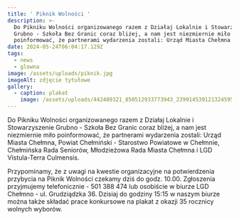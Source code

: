 ```yaml
---
title: ' Piknik Wolności '
description: >-
  Do Pikniku Wolności organizowanego razem z Działaj Lokalnie i Stowarzyszenie
  Grubno - Szkoła Bez Granic coraz bliżej, a nam jest niezmiernie miło
  poinformować, że partnerami wydarzenia zostali: Urząd Miasta Chełmna [...]
date: 2024-05-24T06:04:17.129Z
tags:
  - news
  - glowna
image: /assets/uploads/piknik.jpg
imageAlt: zdjęcie tytułowe
gallery:
  - caption: plakat
    image: /assets/uploads/442489321_850512933773943_2399145391213245958_n.jpg
---
```

Do Pikniku Wolności organizowanego razem z Działaj Lokalnie i Stowarzyszenie Grubno - Szkoła Bez Granic coraz bliżej, a nam jest niezmiernie miło poinformować, że partnerami wydarzenia zostali: Urząd Miasta Chełmna, Powiat Chełmiński - Starostwo Powiatowe w Chełmnie, Chełmińska Rada Seniorów, Młodzieżowa Rada Miasta Chełmna i LGD Vistula-Terra Culmensis.



Przypominamy, że z uwagi na kwestie organizacyjne na potwierdzenia przybycia na Piknik Wolności czekamy dziś do godz. 10.00. Zgłoszenia przyjmujemy telefonicznie - 501 388 474 lub osobiście w biurze LGD Chełmno - ul. Grudziądzka 36. Dzisiaj do godziny 15:15 w naszym biurze można także składać prace konkursowe na plakat z okazji 35 rocznicy wolnych wyborów.
